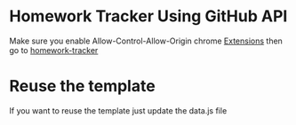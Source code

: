 # Homework Tracker Using GitHub API

Make sure you enable Allow-Control-Allow-Origin chrome [Extensions](https://chrome.google.com/webstore/detail/allow-control-allow-origi/nlfbmbojpeacfghkpbjhddihlkkiljbi?hl=en) then go to [homework-tracker](https://ghadeer-x.github.io/homework-tracker-githubapi/)

# Reuse the template

If you want to reuse the template just update the data.js file
